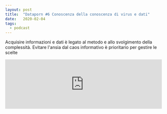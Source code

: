 ```yaml
---
layout: post
title:  "Dataporn #6 Conoscenza della conoscenza di virus e dati"
date:   2020-02-04
tags:
  - podcast
---
```


Acquisire informazioni e dati è legato al metodo e allo svolgimento della complessità. Evitare l'ansia dal caos informativo è prioritario per gestire le scelte

<iframe src="https://anchor.fm/dataporn/embed/episodes/Conoscenza-della-conoscenza-di-virus-e-dati-eakgl2" height="160px" width="100%" frameborder="0" scrolling="no"></iframe>
